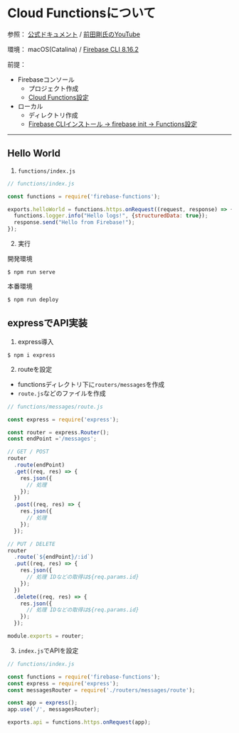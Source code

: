 # Cloud Functionsについて

参照：
[公式ドキュメント](https://firebase.google.com/docs/functions?hl=ja) / 
[前田剛氏のYouTube](https://www.youtube.com/watch?v=PmRUHEnsVQ8)

環境：
macOS(Catalina) / [Firebase CLI 8.16.2](https://firebase.google.cn/docs/cli?hl=ja)

前提：
- Firebaseコンソール
  - プロジェクト作成
  - [Cloud Functions設定](https://firebase.google.com/docs/functions/get-started?hl=ja)
- ローカル
  - ディレクトリ作成
  - [Firebase CLIインストール → firebase init → Functions設定](https://firebase.google.cn/docs/cli?hl=ja#install-cli-mac-linux)

---

## Hello World

1. `functions/index.js`
```JavaScript
// functions/index.js

const functions = require('firebase-functions');

exports.helloWorld = functions.https.onRequest((request, response) => {
  functions.logger.info("Hello logs!", {structuredData: true});
  response.send("Hello from Firebase!");
});
```

2. 実行

開発環境
```
$ npm run serve
```

本番環境
```
$ npm run deploy
```

## expressでAPI実装

1. express導入
```
$ npm i express
```

2. routeを設定
  - functionsディレクトリ下に`routers/messages`を作成
  - `route.js`などのファイルを作成

```JavaScript
// functions/messages/route.js

const express = require('express');

const router = express.Router();
const endPoint ='/messages';

// GET / POST
router
  .route(endPoint)
  .get((req, res) => {
    res.json({
      // 処理
    });
  })
  .post((req, res) => {
    res.json({
      // 処理
    });
  });

// PUT / DELETE
router
  .route(`${endPoint}/:id`)
  .put((req, res) => {
    res.json({
      // 処理 IDなどの取得は${req.params.id} 
    });
  })
  .delete((req, res) => {
    res.json({
      // 処理 IDなどの取得は${req.params.id} 
    });
  });

module.exports = router;
```

3. `index.js`でAPIを設定
```JavaScript
// functions/index.js

const functions = require('firebase-functions');
const express = require('express');
const messagesRouter = require('./routers/messages/route');

const app = express();
app.use('/', messagesRouter);

exports.api = functions.https.onRequest(app);
```
